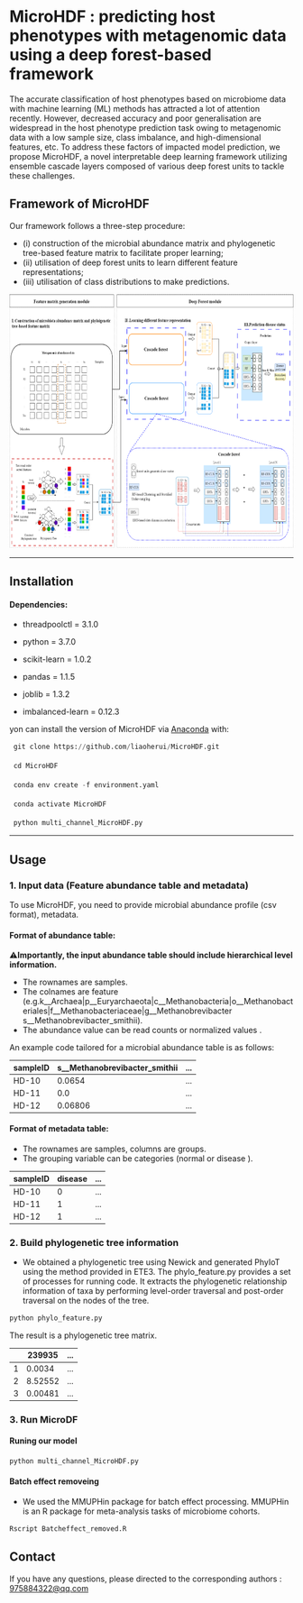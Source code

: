 # MicroHDF : predicting host phenotypes with metagenomic data using a deep forest-based framework

The accurate classification of host phenotypes based on microbiome data with machine learning (ML) methods has attracted a lot of attention recently. However, decreased accuracy and poor generalisation are widespread in the host phenotype prediction task owing to metagenomic data with a low sample size, class imbalance, and high-dimensional features, etc. To address these factors of impacted model prediction, we propose MicroHDF, a novel interpretable deep learning framework utilizing ensemble cascade layers composed of various deep forest units to tackle these challenges. 



## Framework of MicroHDF

Our framework follows a three-step procedure: 
- (i) construction of the microbial abundance matrix and phylogenetic tree-based feature matrix to facilitate proper learning; 
- (ii) utilisation of deep forest units to learn different feature representations; 
- (iii) utilisation of class distributions to make predictions.

<img src="./Figure_1.png" width = "800" height = "450"> 

-------------------------------------

## Installation

#### Dependencies:</BR>

* threadpoolctl = 3.1.0
>
* python = 3.7.0
>
* scikit-learn = 1.0.2
>
* pandas = 1.1.5
>
* joblib = 1.3.2
>
* imbalanced-learn = 0.12.3

yon can install the  version of  MicroHDF via [Anaconda](https://anaconda.org/) with:<BR/>

``` python
 git clone https://github.com/liaoherui/MicroHDF.git

 cd MicroHDF

 conda env create -f environment.yaml
 
 conda activate MicroHDF

 python multi_channel_MicroHDF.py

``` 
-------------------------


## Usage


### 1. Input data (Feature abundance table and metadata)

To use MicroHDF, you need to provide microbial abundance profile (csv format), metadata.

#### Format of abundance table:

⚠️**Importantly, the input abundance table should include hierarchical level information.**

- The rownames are samples.
- <div class="long-text">The colnames are feature (e.g.k__Archaea|p__Euryarchaeota|c__Methanobacteria|o__Methanobacteriales|f__Methanobacteriaceae|g__Methanobrevibacter s__Methanobrevibacter_smithii).</div>
- The abundance value can be read counts or normalized values .

An example code tailored for a microbial abundance table is as follows:

| sampleID          |s__Methanobrevibacter_smithii | ...     |
|--------------|------------|------------|
| HD-10 |0.0654  |...   |
| HD-11|0.0   |...   |
| HD-12  |0.06806  |...   |

#### Format of metadata table:

- The rownames are samples, columns are groups.
- The grouping variable can be categories (normal or disease ).

| sampleID     |disease  | ...     |
|--------------|------------|------------|
| HD-10 |0 |...   |
| HD-11|1  |...   |
| HD-12  |1   |...   |

### 2. Build phylogenetic tree information

- We obtained a phylogenetic tree using Newick and generated PhyIoT using the method provided in ETE3. The phylo_feature.py provides a set of processes for running code. It extracts the phylogenetic relationship information of taxa by performing level-order traversal and post-order traversal on the nodes of the tree.

 ``` python
python phylo_feature.py
```

The result is a phylogenetic tree matrix.<br/>

|      |239935  | ...     |
|--------------|------------|------------|
|1|0.0034 |...   |
| 2|8.52552 |...   |
| 3  |0.00481   |...   |


### 3. Run MicroDF


#### Runing our model

```python
python multi_channel_MicroHDF.py
```


#### Batch effect removeing
- We used the MMUPHin package for batch effect processing. MMUPHin is an R package for meta-analysis tasks of microbiome cohorts. 

 ```R
Rscript Batcheffect_removed.R
 ```




#### 

## Contact

If you have any questions, please directed to the corresponding authors : 975884322@qq.com 

